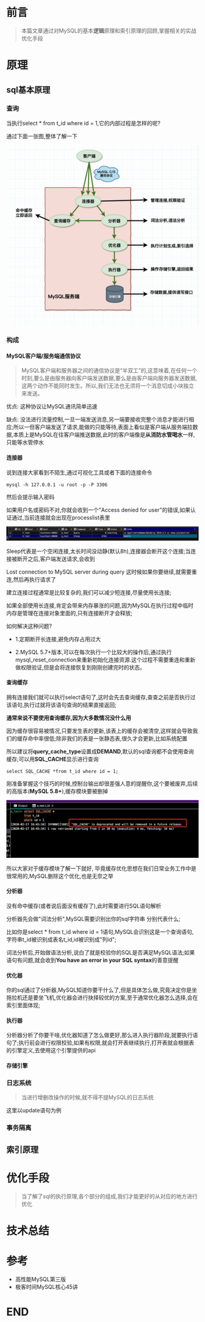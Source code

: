 # 前言

> 本篇文章通过对MySQL的基本**逻辑**原理和索引原理的回顾,掌握相关的实战优化手段

# 原理

## sql基本原理

### 查询

当执行select *  from t_id where id = 1,它的内部过程是怎样的呢?

通过下面一张图,整体了解一下

![image-20200217155424944](assets/MySQL%E5%8E%9F%E7%90%86%E5%92%8C%E5%B8%B8%E7%94%A8%E4%BC%98%E5%8C%96%E6%89%8B%E6%AE%B5/image-20200217155424944.png)

### 构成

#### MySQL客户端/服务端通信协议

> MySQL客户端和服务器之间的通信协议是“半双工”的,这意味着,在任何一个时刻,要么是由服务器向客户端发送数据,要么是由客户端向服务器发送数据,这两个动作不能同时发生。所以,我们无法也无须将一个消息切成小块独立来发送。

优点: 这种协议让MySQL通讯简单迅速 

缺点: 没法进行流量控制,一旦一端发送消息,另一端要接收完整个消息才能进行相应;所以一但客户端发送了请求,能做的只能等待,表面上看似是客户端从服务端拉数据,本质上是MySQL在往客户端推送数据,此时的客户端像是**从消防水管喝水**一样,只能等水管停水

#### 连接器

说到连接大家看到不陌生,通过可视化工具或者下面的连接命令

```shell
mysql -h 127.0.0.1 -u root -p -P 3306
```

然后会提示输入密码

如果用户名或密码不对,你就会收到一个"Access denied for user"的错误,如果认证通过,当前连接就会出现在processlist表里

![image-20200217162030475](assets/MySQL%E5%8E%9F%E7%90%86%E5%92%8C%E5%B8%B8%E7%94%A8%E4%BC%98%E5%8C%96%E6%89%8B%E6%AE%B5/image-20200217162030475.png)

Sleep代表是一个空闲连接,太长时间没动静(默认8h),连接器会断开这个连接;当连接被断开之后,客户端发送请求,会收到

Lost connection to MySQL server during query 这时候如果你要继续,就需要重连,然后再执行请求了

建立连接过程通常是比较复杂的,我们可以减少短连接,尽量使用长连接;

如果全部使用长连接,肯定会带来内存暴涨的问题,因为MySQL在执行过程中临时内存是管理在连接对象里面的,只有连接断开才会释放;

如何解决这种问题?

- 1.定期断开长连接,避免内存占用过大

- 2.MySQL 5.7+版本,可以在每次执行一个比较大的操作后,通过执行 mysql_reset_connection来重新初始化连接资源.这个过程不需要重连和重新做权限验证,但是会将连接恢复到刚刚创建完时的状态。

#### 查询缓存

拥有连接我们就可以执行select语句了,这时会先去查询缓存,查查之前是否执行过该语句,执行过就将该语句查询的结果直接返回;

**通常来说不要使用查询缓存,因为大多数情况没什么用**

因为缓存很容易被情况,只要发生表的更新,该表上的缓存会被清空,这样就会导致我们的缓存命中率很低;除非我们的表是一张静态表,很久才会更新,比如系统配置

所以建议将**query_cache_type**设置成**DEMAND**,默认的sql查询都不会使用查询缓存;可以用**SQL_CACHE**显示进行查询

```shell
select SQL_CACHE *from t_id where id = 1;
```

刚准备掌握这个技巧的时候,控制台输出却很差强人意的提醒你,这个要被废弃,后续的高版本(**MySQL 5.8+**),缓存模块要被删掉

![image-20200217164642051](assets/MySQL%E5%8E%9F%E7%90%86%E5%92%8C%E5%B8%B8%E7%94%A8%E4%BC%98%E5%8C%96%E6%89%8B%E6%AE%B5/image-20200217164642051.png)

所以大家对于缓存模块了解一下就好, 毕竟缓存优化思想在我们日常业务工作中是很常用的,MySQL删除这个优化,也是无奈之举

#### 分析器

没有命中缓存(或者说后面没有缓存了),此时需要进行SQL语句解析

分析器先会做"词法分析",MySQL需要识别出你的sql字符串 分别代表什么;

比如你是select * from t_id where id = 1语句,MySQL会识别这是一个查询语句,字符串t_id被识别成表名t_id,id被识别成"列id";

词法分析后,开始做语法分析,说白了就是校验你的SQL是否满足MySQL语法;如果语句有问题,就会收到**You have an error in your SQL syntax**的善意提醒

#### 优化器

你的sql通过了分析器,MySQL知道你要干什么了,但是具体怎么做,究竟决定你是坐拖拉机还是要坐飞机,优化器会进行抉择较优的方案,至于通常优化器怎么选择,会在索引里面体现;

#### 执行器

分析器分析了你要干啥,优化器知道了怎么做更好,那么进入执行器阶段,就要执行语句了;执行前会进行权限校验,如果有权限,就会打开表继续执行,打开表就会根据表的引擎定义,去使用这个引擎提供的api

#### 存储引擎



### 日志系统

> 当进行增删改操作的时候,就不得不提MySQL的日志系统

这里以update语句为例

### 事务隔离

## 索引原理



# 优化手段

> 当了解了sql的执行原理,各个部分的组成,我们才能更好的从对应的地方进行优化

# 技术总结



# 参考

- 高性能MySQL第三版
- 极客时间MySQL核心45讲

# END